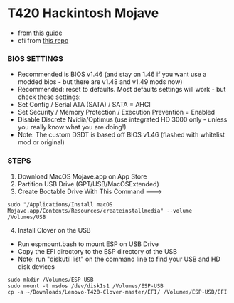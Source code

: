 # T420 Hackintosh Mojave

 - from [this guide](https://www.insanelymac.com/forum/topic/285678-lenovo-thinkpad-t420-with-uefi-only/?page=20&tab=comments#comment-1952283)
 - efi from [this repo](https://github.com/tluck/Lenovo-T420-Clover)

 ### **BIOS SETTINGS**

 - Recommended is BIOS v1.46 (and stay on 1.46 if you want use a modded bios - but there are v1.48 and v1.49 mods now)
 - Recommended: reset to defaults. Most defaults settings will work - but check these settings:
 - Set Config / Serial ATA (SATA) / SATA = AHCI
 - Set Security / Memory Protection / Execution Prevention = Enabled
 - Disable Discrete Nvidia/Optimus (use integrated HD 3000 only - unless you really know what you are doing!)
 - Note: The custom DSDT is based off BIOS v1.46 (flashed with whitelist mod or original)
 
 ### **STEPS**
 
 1. Download MacOS Mojave.app on App Store
 2. Partition USB Drive (GPT/USB/MacOSExtended)
 3. Create Bootable Drive With This Command --->
 ```
 sudo "/Applications/Install macOS Mojave.app/Contents/Resources/createinstallmedia" --volume /Volumes/USB
 ```
 4. Install Clover on the USB
  - Run espmount.bash to mount ESP on USB Drive
  - Copy the EFI directory to the ESP directory of the USB
  - Note: run "diskutil list" on the command line to find your USB and HD disk devices
 ```
 sudo mkdir /Volumes/ESP-USB
 sudo mount -t msdos /dev/disk1s1 /Volumes/ESP-USB
 cp -a ~/Downloads/Lenovo-T420-Clover-master/EFI/ /Volumes/ESP-USB/EFI
 ```
